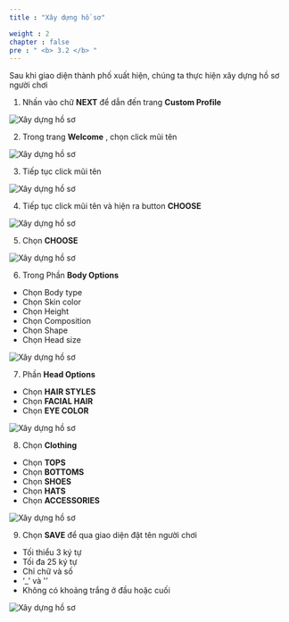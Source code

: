 ```yaml
---
title : "Xây dựng hồ sơ"

weight : 2
chapter : false
pre : " <b> 3.2 </b> "
---
```


Sau khi giao diện thành phố xuất hiện, chúng ta thực hiện xây dựng hồ sơ người chơi

1. Nhấn vào chữ **NEXT** để dẫn đến trang **Custom Profile**

![Xây dựng hồ sơ](/images/3-AWSCloudQuest/3.2-CustomProfile/001-Customprofile.png?width=90pc)

2. Trong trang **Welcome** , chọn click mũi tên 

![Xây dựng hồ sơ](/images/3-AWSCloudQuest/3.2-CustomProfile/002-Customprofile.png?width=90pc)

3. Tiếp tục click mũi tên 

![Xây dựng hồ sơ](/images/3-AWSCloudQuest/3.2-CustomProfile/003-Customprofile.png?width=90pc)

4. Tiếp tục click mũi tên và hiện ra button **CHOOSE**

![Xây dựng hồ sơ](/images/3-AWSCloudQuest/3.2-CustomProfile/004-Customprofile.png?width=90pc)

5. Chọn **CHOOSE**

![Xây dựng hồ sơ](/images/3-AWSCloudQuest/3.2-CustomProfile/005-Customprofile.png?width=90pc)

6. Trong Phần **Body Options**
   
- Chọn Body type
- Chọn Skin color
- Chọn Height
- Chọn Composition
- Chọn Shape
- Chọn Head size

![Xây dựng hồ sơ](/images/3-AWSCloudQuest/3.2-CustomProfile/006-Customprofile.png?width=90pc)

7. Phần **Head Options**
- Chọn **HAIR STYLES**
- Chọn **FACIAL HAIR**
- Chọn **EYE COLOR**

![Xây dựng hồ sơ](/images/3-AWSCloudQuest/3.2-CustomProfile/007-Customprofile.png?width=90pc)

8. Chọn **Clothing**

- Chọn **TOPS**
- Chọn **BOTTOMS**
- Chọn **SHOES**
- Chọn **HATS**
- Chọn **ACCESSORIES**

![Xây dựng hồ sơ](/images/3-AWSCloudQuest/3.2-CustomProfile/008-Customprofile.png?width=90pc)

9. Chọn **SAVE** để qua giao diện đặt tên người chơi
    
- Tối thiểu 3 ký tự
- Tối đa 25 ký tự
- Chỉ chữ và số
- ‘_’ và '’
- Không có khoảng trắng ở đầu hoặc cuối

![Xây dựng hồ sơ](/images/3-AWSCloudQuest/3.2-CustomProfile/009-Customprofile.png?width=90pc)

